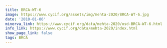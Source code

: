 ```yaml
---
title: BRCA-WT-6
image: https://www.cycif.org/assets/img/mehta-2020/BRCA-WT-6.jpg
date: '2010-01-06'
minerva_link: https://www.cycif.org/data/mehta-2020/osd-BRCA-WT-6.html
info_link: https://www.cycif.org/data/mehta-2020/index.html
show_page_link: false
tags: BRCA
---
```

